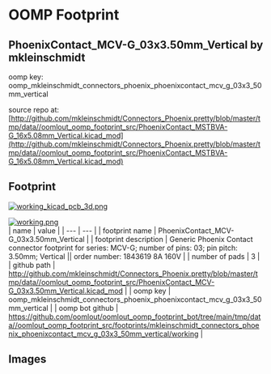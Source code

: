 # OOMP Footprint  
## PhoenixContact_MCV-G_03x3.50mm_Vertical  by mkleinschmidt  
  
oomp key: oomp_mkleinschmidt_connectors_phoenix_phoenixcontact_mcv_g_03x3_50mm_vertical  
  
source repo at: [http://github.com/mkleinschmidt/Connectors_Phoenix.pretty/blob/master/tmp/data//oomlout_oomp_footprint_src/PhoenixContact_MSTBVA-G_16x5.08mm_Vertical.kicad_mod](http://github.com/mkleinschmidt/Connectors_Phoenix.pretty/blob/master/tmp/data//oomlout_oomp_footprint_src/PhoenixContact_MSTBVA-G_16x5.08mm_Vertical.kicad_mod)  
## Footprint  
  
[![working_kicad_pcb_3d.png](working_kicad_pcb_3d_600.png)](working_kicad_pcb_3d.png)  
  
[![working.png](working_600.png)](working.png)  
| name | value | 
| --- | --- | 
| footprint name | PhoenixContact_MCV-G_03x3.50mm_Vertical | 
| footprint description | Generic Phoenix Contact connector footprint for series: MCV-G; number of pins: 03; pin pitch: 3.50mm; Vertical || order number: 1843619 8A 160V | 
| number of pads | 3 | 
| github path | http://github.com/mkleinschmidt/Connectors_Phoenix.pretty/blob/master/tmp/data//oomlout_oomp_footprint_src/PhoenixContact_MCV-G_03x3.50mm_Vertical.kicad_mod | 
| oomp key | oomp_mkleinschmidt_connectors_phoenix_phoenixcontact_mcv_g_03x3_50mm_vertical | 
| oomp bot github | https://github.com/oomlout/oomlout_oomp_footprint_bot/tree/main/tmp/data//oomlout_oomp_footprint_src/footprints/mkleinschmidt_connectors_phoenix_phoenixcontact_mcv_g_03x3_50mm_vertical/working | 
## Images  
